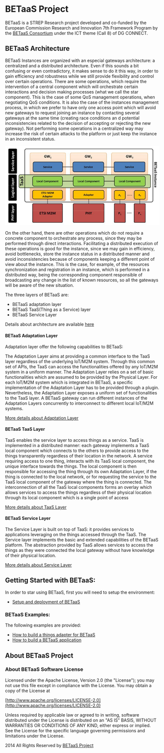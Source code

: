 **BETaaS Project**
===================

BETaaS is a STREP Research project developed and co-funded by the European Commission Research and Innovation 7th Framework Program by the [BETaaS Consortium](http://www.betaas.eu/consortium.html#.VEeGuhZvAgk) under the ICT theme (Call 8) of DG CONNECT.

## BETaaS Architecture

BETaaS Instances are organized with an especial gateways architecture: a centralized and a distributed architecture. Even if this sounds a bit confusing or even contradictory, it makes sense to do it this way, in order to gain efficiency and robustness while we still provide flexibility and control over certain operations.
There are some operations, which require the intervention of a central component which will orchestrate certain interactions and decision making processes (what we call the star component). This is the case of some QoS management operations, when negotiating QoS conditions. It is also the case of the instances management process, in which we prefer to have only one access point which will avoid new gateways to request joining an instance by contacting several gateways at the same time (creating race conditions an
d potential inconsistencies related to the decision of accepting or rejecting the new gateway). Not performing some operations in a centralized way may increase the risk of certain attacks to the platform or just keep the instance in an inconsistent status.

![Architecture of BETaaS](/betaas-docs/github/images/blayers.JPG)

On the other hand, there are other operations which do not require a concrete component to orchestrate any process, since they may be performed through direct interactions. Facilitating a distributed execution of these operations is good for the instance, since we may gain in efficiency, avoid bottlenecks, store the instance status in a distributed manner and avoid inconsistencies because of components keeping a different point of view about the instance. This is the case, for example, of the resources synchronization and registration in an instance, which is performed in a distributed way, being the corresponding component responsible of broadcasting any change in the list of known resources, so all the gateways will be aware of the new situation.

The three layers of BETaaS are:

* BETaaS adaptation layer
* BETaaS TaaS(Thing as a Service) layer
* BETaaS Service Layer

Details about architecture are available [here](http://www.betaas.eu/docs/deliverables/BETaaS%20-%20D3.1.2%20BETaaS%20Architecture%20v1.0.pdf)



#### BETaaS Adaptation Layer

Adaptation layer offer the following capabilities to BETaaS:

The Adaptation Layer aims at providing a common interface to the TaaS layer regardless of the underlying IoT/M2M system. Through this common set of APIs, the TaaS can access the functionalities offered by any IoT/M2M system in a uniform manner.
The Adaptation Layer relies on a set of basic functionalities which are assumed to be provided by the Physical Layer.
For each IoT/M2M system which is integrated in BETaaS, a specific implementation of the Adaptation Layer has to be provided through a plugin. Nevertheless, the Adaptation Layer exposes a uniform set of functionalities to the TaaS layer. A BETaaS gateway can run different instances of the Adaptation Layers concurrently to interconnect to different local IoT/M2M systems. 

[More details about Adaptation Layer](/betaas-docs/github/betaas-adaptation-layer.md)

#### BETaaS TaaS Layer

TaaS enables the service layer to access things as a service.
TaaS is implemented in a distributed manner: each gateway implements a TaaS local component which connects to the others to provide access to the things transparently regardless of their location in the network. A service requiring access to one thing, interacts with its TaaS local component, the unique interface towards the things. The local component is then responsible for accessing the thing through its own Adaptation Layer, if the thing is connected to the local network, or for requesting the service to the TaaS local component of the gateway where the thing is connected. The interconnection of all the TaaS local components forms an overlay which allows services to access the things regardless of their physical location through its local component which is a single point of access 

[More details about TaaS Layer](/betaas-docs/github/betaas-taas-layer.md)

#### BETaaS Service Layer

The Service Layer is built on top of TaaS: it provides services to applications leveraging on the things accessed through the TaaS. The Service layer implements the basic and extended capabilities of the BETaaS platform. The abstraction provided by TaaS allows services to access the things as they were connected the local gateway without have knowledge of their physical location. 

[More details about Service Layer](/betaas-docs/github/betaas-service-layer.md)

## Getting Started with BETaaS:

In order to star using BETaaS, first you will need to setup the environment:

* [Setup and deployment of BETaaS](/betaas-docs/github/installationofBETaaS.md)

### BETaaS Examples:

The following examples are provided:

* [How to build a things adapter for BETaaS](/betaas-docs/github/how_to_write_TA_Plugin.md)
* [How to build a BETaaS application](/betaas-docs/github/how-to-AndroidApp.md)

## About BETaaS Project

### **About BETaaS Software License**

Licensed under the Apache License, Version 2.0 (the "License"); you may not use this file except in compliance with the License. You may obtain a copy of the License at

[http://www.apache.org/licenses/LICENSE-2.0](http://www.apache.org/licenses/LICENSE-2.0)

Unless required by applicable law or agreed to in writing, software  distributed under the License is distributed on an "AS IS" BASIS,  WITHOUT WARRANTIES OR CONDITIONS OF ANY KIND, either express or implied.  See the License for the specific language governing permissions and  limitations under the License.


2014 All Rights Reserved by [BETaaS Project](www.BETaaS.eu)
